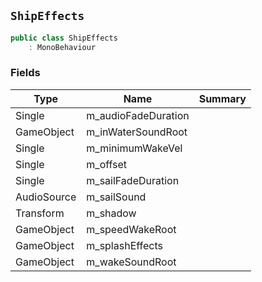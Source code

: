 ## `ShipEffects`

```csharp
public class ShipEffects
    : MonoBehaviour

```

### Fields

| Type | Name | Summary | 
| --- | --- | --- | 
| Single | m_audioFadeDuration |  | 
| GameObject | m_inWaterSoundRoot |  | 
| Single | m_minimumWakeVel |  | 
| Single | m_offset |  | 
| Single | m_sailFadeDuration |  | 
| AudioSource | m_sailSound |  | 
| Transform | m_shadow |  | 
| GameObject | m_speedWakeRoot |  | 
| GameObject | m_splashEffects |  | 
| GameObject | m_wakeSoundRoot |  | 


